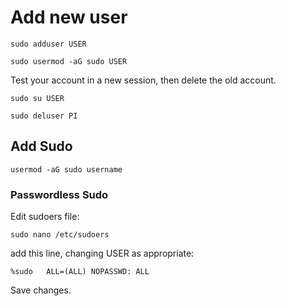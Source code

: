 # Add new user
    sudo adduser USER
<!-- -->
    sudo usermod -aG sudo USER

Test your account in a new session, then delete the old account.

    sudo su USER
<!-- -->
    sudo deluser PI


## Add Sudo
    usermod -aG sudo username

### Passwordless Sudo

Edit sudoers file:

    sudo nano /etc/sudoers

add this line, changing USER as appropriate:

    %sudo   ALL=(ALL) NOPASSWD: ALL

Save changes.
